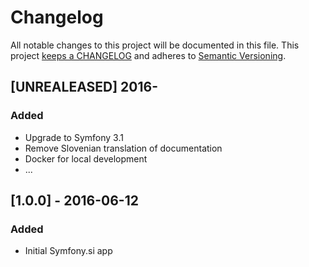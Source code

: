 # Changelog

All notable changes to this project will be documented in this file. This project
[keeps a CHANGELOG](http://keepachangelog.com/) and adheres to
[Semantic Versioning](http://semver.org/).


## [UNREALEASED] 2016-

### Added

* Upgrade to Symfony 3.1
* Remove Slovenian translation of documentation
* Docker for local development
* ...


## [1.0.0] - 2016-06-12

### Added

* Initial Symfony.si app
